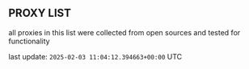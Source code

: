 ## PROXY LIST

all proxies in this list were collected from open sources and tested for functionality

last update: `2025-02-03 11:04:12.394663+00:00` UTC